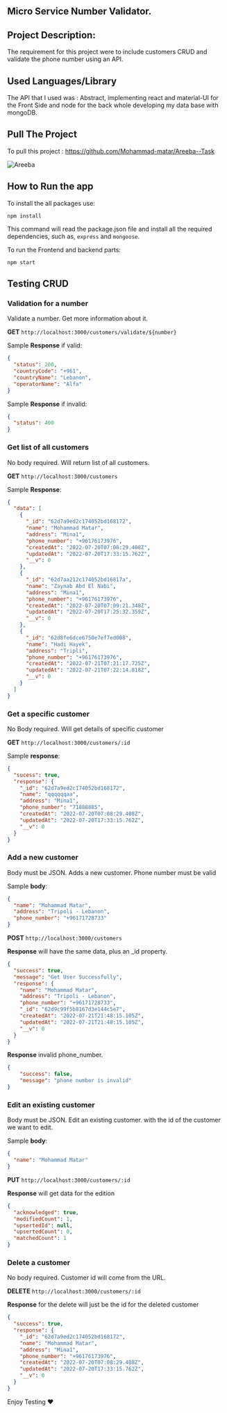 ## Micro Service Number Validator.

## Project Description:

The requirement for this project were to include customers CRUD and validate the phone number using an API.

## Used Languages/Library

The API that I used was : Abstract, implementing react and material-UI for the Front Side and node for the back whole developing my data base with mongoDB.

## Pull The Project

To pull this project : https://github.com/Mohammad-matar/Areeba--Task

![Areeba ](https://datavirtuality.com/wp-content/uploads/2021/08/areeba-logo.png)

## How to Run the app

To install the all packages use:

```cli
npm install
```

This command will read the package.json file and install all the required dependencies, such as, `express` and `mongoose`.

To run the Frontend and backend parts:

```cli
npm start
```

## Testing CRUD

### Validation for a number

Validate a number. Get more information about it.

**GET** `http://localhost:3000/customers/validate/${number}`

Sample **Response** if valid:

```json
{
  "status": 200,
  "countryCode": "+961",
  "countryName": "Lebanon",
  "operatorName": "Alfa"
}
```

Sample **Response** if invalid:

```json
{
  "status": 400
}
```

### Get list of all customers

No body required. Will return list of all customers.

**GET** `http://localhost:3000/customers`

Sample **Response**:

```json
{
  "data": [
    {
      "_id": "62d7a9ed2c174052bd168172",
      "name": "Mohammad Matar",
      "address": "Mina1",
      "phone_number": "+96176173976",
      "createdAt": "2022-07-20T07:08:29.408Z",
      "updatedAt": "2022-07-20T17:33:15.762Z",
      "__v": 0
    },
    {
      "_id": "62d7aa212c174052bd16817a",
      "name": "Zaynab Abd El Nabi",
      "address": "Mina1",
      "phone_number": "+96176173976",
      "createdAt": "2022-07-20T07:09:21.348Z",
      "updatedAt": "2022-07-20T17:25:32.359Z",
      "__v": 0
    },
    {
      "_id": "62d8fe6dce6750e7ef7ed008",
      "name": "Hadi Hayek",
      "address": "Tripli",
      "phone_number": "+96176173976",
      "createdAt": "2022-07-21T07:21:17.725Z",
      "updatedAt": "2022-07-21T07:22:14.818Z",
      "__v": 0
    }
  ]
}
```

### Get a specific customer

No Body required. Will get details of specific customer

**GET** `http://localhost:3000/customers/:id`

Sample **response**:

```json
{
  "sucess": true,
  "response": {
    "_id": "62d7a9ed2c174052bd168172",
    "name": "qqqqqqaa",
    "address": "Mina1",
    "phone_number": "71888885",
    "createdAt": "2022-07-20T07:08:29.408Z",
    "updatedAt": "2022-07-20T17:33:15.762Z",
    "__v": 0
  }
}
```

### Add a new customer

Body must be JSON. Adds a new customer. Phone number must be valid

Sample **body**:

```json
{
  "name": "Mohammad Matar",
  "address": "Tripoli - Lebanon",
  "phone_number": "+96171728733"
}
```

**POST** `http://localhost:3000/customers`

**Response** will have the same data, plus an \_id property.

```json
{
  "success": true,
  "message": "Get User Successfully",
  "response": {
    "name": "Mohammad Matar",
    "address": "Tripoli - Lebanon",
    "phone_number": "+96171728733",
    "_id": "62d9c99f5b8167d3e144c5e7",
    "createdAt": "2022-07-21T21:48:15.105Z",
    "updatedAt": "2022-07-21T21:48:15.105Z",
    "__v": 0
  }
}
```

**Response** invalid phone_number.

```json
{
    "success": false,
    "message": "phone number is invalid"
}
```

### Edit an existing customer

Body must be JSON. Edit an existing customer. with the id of the customer we want to edit.

Sample **body**:

```json
{
  "name": "Mohammad Matar"
}
```

**PUT** `http://localhost:3000/customers/:id`

**Response** will get data for the edition

```json
{
  "acknowledged": true,
  "modifiedCount": 1,
  "upsertedId": null,
  "upsertedCount": 0,
  "matchedCount": 1
}
```

### Delete a customer

No body required. Customer id will come from the URL.

**DELETE** `http://localhost:3000/customers/:id`

**Response** for the delete will just be the id for the deleted customer

```json
{
  "success": true,
  "response": {
    "_id": "62d7a9ed2c174052bd168172",
    "name": "Mohammad Matar",
    "address": "Mina1",
    "phone_number": "+96176173976",
    "createdAt": "2022-07-20T07:08:29.408Z",
    "updatedAt": "2022-07-20T17:33:15.762Z",
    "__v": 0
  }
}
```

Enjoy Testing :heart:
